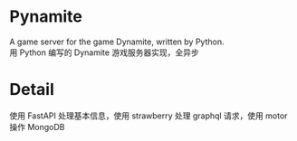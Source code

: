 # Pynamite
A game server for the game Dynamite, written by Python.   
用 Python 编写的 Dynamite 游戏服务器实现，全异步
# Detail
使用 FastAPI 处理基本信息，使用 strawberry 处理 graphql 请求，使用 motor 操作 MongoDB
